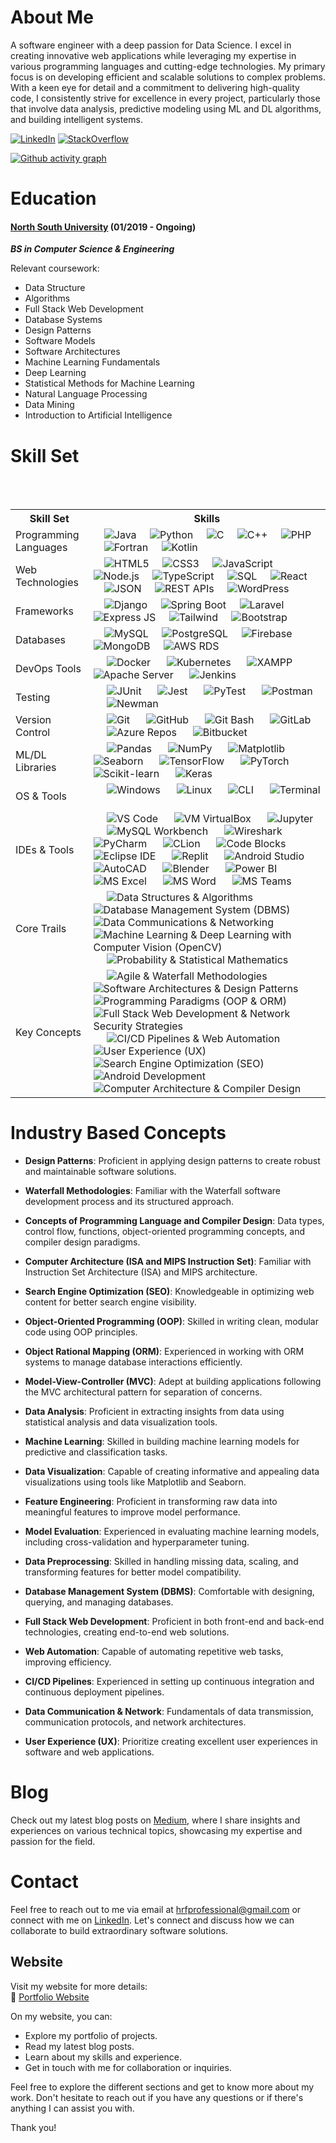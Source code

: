 # About Me

A software engineer with a deep passion for Data Science. I excel in creating innovative web applications while leveraging my expertise in various programming languages and cutting-edge technologies. My primary focus is on developing efficient and scalable solutions to complex problems. With a keen eye for detail and a commitment to delivering high-quality code, I consistently strive for excellence in every project, particularly those that involve data analysis, predictive modeling using ML and DL algorithms, and building intelligent systems.

[![LinkedIn](https://img.shields.io/badge/LinkedIn-Fahim-blue)](https://www.linkedin.com/in/hr-fahim)
[![StackOverflow](https://img.shields.io/badge/StackOverflow-Fahim-orange)](https://stackoverflow.com/users/22147874/habibur-rahaman-fahim)
<!--[![Hackerrank](https://img.shields.io/badge/Hackerrank-Fahim-brightgreen)](https://www.hackerrank.com/hrfprofessional)-->

[![Github activity graph](https://github-readme-activity-graph.vercel.app/graph?username=hr-fahim&theme=react-dark)](https://github.com/hr-fahim/github-readme-activity-graph)

<!--[![Twitter](https://img.shields.io/badge/Twitter-Fahim-blue)](https://twitter.com/Hr_Fahim_)

# Profile Stats

<div align="center">
  <img src="https://github-readme-stats.vercel.app/api?username=HR-Fahim&show=prs_merged_percentage&rank_icon=github&theme=dark" height="200">
</div>
[![Habibur Rahaman Fahim's GitHub Stats](https://github-readme-stats.vercel.app/api?username=HR-Fahim&show=prs_merged_percentage&rank_icon=github&theme=dark)](https://github.com/HR-Fahim/github-readme-stats)
[![Top Langs](https://github-readme-stats.vercel.app/api/top-langs/?username=HR-Fahim&theme=dark&layout=donut)](https://github.com/HR-Fahim/github-readme-stats)
-->

# Education

#### [North South University](http://www.northsouth.edu/) (01/2019 - Ongoing)

*__BS in Computer Science & Engineering__*

Relevant coursework:

- Data Structure
- Algorithms
- Full Stack Web Development
- Database Systems
- Design Patterns
- Software Models
- Software Architectures
- Machine Learning Fundamentals
- Deep Learning
- Statistical Methods for Machine Learning
- Natural Language Processing
- Data Mining
- Introduction to Artificial Intelligence
<!--
# Certifications

- Certification Name - Issuing Organization (MM/YYYY)
- Certification Name - Issuing Organization (MM/YYYY)

# Achievements

- List any notable achievements, awards, or recognitions you have received for your technical contributions or projects.

<div align="center">-->
  
# Skill Set

<table>
 <tr>
  <th>Skill Set</th>
  <th>Skills</th>
 </tr>
 <tr>
  <td>Programming Languages</td>
  <td>
    <img src="https://img.shields.io/badge/Java-007396?style=for-the-badge&logo=java&logoColor=white" alt="Java">
    <img src="https://img.shields.io/badge/Python-3776AB?style=for-the-badge&logo=python&logoColor=white" alt="Python">
    <img src="https://img.shields.io/badge/C-00599C?style=for-the-badge&logo=c&logoColor=white" alt="C">
    <img src="https://img.shields.io/badge/C++-00599C?style=for-the-badge&logo=c%2B%2B&logoColor=white" alt="C++">
    <img src="https://img.shields.io/badge/PHP-777BB4?style=for-the-badge&logo=php&logoColor=white" alt="PHP">
    <img src="https://img.shields.io/badge/Fortran-734F96?style=for-the-badge&logo=fortran&logoColor=white" alt="Fortran">
    <img src="https://img.shields.io/badge/Kotlin-0095D5?style=for-the-badge&logo=kotlin&logoColor=white" alt="Kotlin">
  </td>
 </tr>
 <tr>
  <td>Web Technologies</td>
  <td>
    <img src="https://img.shields.io/badge/HTML5-E34F26?style=for-the-badge&logo=html5&logoColor=white" alt="HTML5">
    <img src="https://img.shields.io/badge/CSS3-1572B6?style=for-the-badge&logo=css3&logoColor=white" alt="CSS3">
    <img src="https://img.shields.io/badge/JavaScript-F7DF1E?style=for-the-badge&logo=javascript&logoColor=black" alt="JavaScript">
    <img src="https://img.shields.io/badge/Node.js-339933?style=for-the-badge&logo=node.js&logoColor=white" alt="Node.js">
    <img src="https://img.shields.io/badge/TypeScript-3178C6?style=for-the-badge&logo=typescript&logoColor=white" alt="TypeScript">
    <img src="https://img.shields.io/badge/SQL-4479A1?style=for-the-badge&logo=sql&logoColor=white" alt="SQL">
    <img src="https://img.shields.io/badge/React-61DAFB?style=for-the-badge&logo=react&logoColor=black" alt="React">
    <img src="https://img.shields.io/badge/JSON-000000?style=for-the-badge&logo=json&logoColor=white" alt="JSON">
    <img src="https://img.shields.io/badge/REST%20APIs-0096D8?style=for-the-badge&logo=restapi&logoColor=white" alt="REST APIs">
    <img src="https://img.shields.io/badge/WordPress-21759B?style=for-the-badge&logo=wordpress&logoColor=white" alt="WordPress">
  </td>
 </tr>
 <tr>
  <td>Frameworks</td>
  <td>
    <img src="https://img.shields.io/badge/Django-092E20?style=for-the-badge&logo=django&logoColor=white" alt="Django">
    <img src="https://img.shields.io/badge/Spring%20Boot-6DB33F?style=for-the-badge&logo=spring-boot&logoColor=white" alt="Spring Boot">
    <img src="https://img.shields.io/badge/Laravel-FF2D20?style=for-the-badge&logo=laravel&logoColor=white" alt="Laravel">
    <img src="https://img.shields.io/badge/Express.js-000000?style=for-the-badge&logo=express&logoColor=white" alt="Express JS">
    <img src="https://img.shields.io/badge/Tailwind%20CSS-38B2AC?style=for-the-badge&logo=tailwind-css&logoColor=white" alt="Tailwind">
    <img src="https://img.shields.io/badge/Bootstrap-563D7C?style=for-the-badge&logo=bootstrap&logoColor=white" alt="Bootstrap">
  </td>
 </tr>
 <tr>
  <td>Databases</td>
  <td>
    <img src="https://img.shields.io/badge/MySQL-4479A1?style=for-the-badge&logo=mysql&logoColor=white" alt="MySQL">
    <img src="https://img.shields.io/badge/PostgreSQL-336791?style=for-the-badge&logo=postgresql&logoColor=white" alt="PostgreSQL">
    <img src="https://img.shields.io/badge/Firebase-FFCA28?style=for-the-badge&logo=firebase&logoColor=black" alt="Firebase">
    <img src="https://img.shields.io/badge/MongoDB-47A248?style=for-the-badge&logo=mongodb&logoColor=white" alt="MongoDB">
    <img src="https://img.shields.io/badge/AWS%20RDS-232F3E?style=for-the-badge&logo=amazon-aws&logoColor=white" alt="AWS RDS">
  </td>
 </tr>
 <tr>
  <td>DevOps Tools</td>
  <td>
     <img src="https://img.shields.io/badge/Docker-2496ED?style=for-the-badge&logo=docker&logoColor=white" alt="Docker">
     <img src="https://img.shields.io/badge/Kubernetes-326CE5?style=for-the-badge&logo=kubernetes&logoColor=white" alt="Kubernetes">
     <img src="https://img.shields.io/badge/XAMPP-F37623?style=for-the-badge&logo=xampp&logoColor=white" alt="XAMPP">
     <img src="https://img.shields.io/badge/Apache%20Server-D22128?style=for-the-badge&logo=apache&logoColor=white" alt="Apache Server">
     <img src="https://img.shields.io/badge/Jenkins-D24939?style=for-the-badge&logo=jenkins&logoColor=white" alt="Jenkins">
  </td>
 </tr>
 <tr>
  <td>Testing</td>
  <td>
     <img src="https://img.shields.io/badge/JUnit-25A162?style=for-the-badge&logo=junit&logoColor=white" alt="JUnit">
     <img src="https://img.shields.io/badge/Jest-C21325?style=for-the-badge&logo=jest&logoColor=white" alt="Jest">
     <img src="https://img.shields.io/badge/PyTest-0A9EDC?style=for-the-badge&logo=pytest&logoColor=white" alt="PyTest">
     <img src="https://img.shields.io/badge/Postman-FF6C37?style=for-the-badge&logo=postman&logoColor=white" alt="Postman">
     <img src="https://img.shields.io/badge/Newman-FF6C37?style=for-the-badge&logo=postman&logoColor=white" alt="Newman">
  </td>
 </tr>
 <tr>
  <td>Version Control</td>
  <td>
     <img src="https://img.shields.io/badge/Git-F05032?style=for-the-badge&logo=git&logoColor=white" alt="Git">
     <img src="https://img.shields.io/badge/GitHub-181717?style=for-the-badge&logo=github&logoColor=white" alt="GitHub">
     <img src="https://img.shields.io/badge/Git%20Bash-4EAA25?style=for-the-badge&logo=git&logoColor=white" alt="Git Bash">
     <img src="https://img.shields.io/badge/GitLab-FCA121?style=for-the-badge&logo=gitlab&logoColor=white" alt="GitLab">
     <img src="https://img.shields.io/badge/Azure%20Repos-0078D4?style=for-the-badge&logo=azure-devops&logoColor=white" alt="Azure Repos">
     <img src="https://img.shields.io/badge/Bitbucket-0052CC?style=for-the-badge&logo=bitbucket&logoColor=white" alt="Bitbucket">
  </td>
 </tr>
 <tr>
  <td>ML/DL Libraries</td>
  <td>
     <img src="https://img.shields.io/badge/Pandas-150458?style=for-the-badge&logo=pandas&logoColor=white" alt="Pandas">
     <img src="https://img.shields.io/badge/NumPy-013243?style=for-the-badge&logo=numpy&logoColor=white" alt="NumPy">
     <img src="https://img.shields.io/badge/Matplotlib-3776AB?style=for-the-badge&logo=matplotlib&logoColor=white" alt="Matplotlib">
     <img src="https://img.shields.io/badge/Seaborn-4EAE53?style=for-the-badge&logo=seaborn&logoColor=white" alt="Seaborn">
     <img src="https://img.shields.io/badge/TensorFlow-FF6F00?style=for-the-badge&logo=tensorflow&logoColor=white" alt="TensorFlow">
     <img src="https://img.shields.io/badge/PyTorch-EE4C2C?style=for-the-badge&logo=pytorch&logoColor=white" alt="PyTorch">
     <img src="https://img.shields.io/badge/Scikit--learn-F7931E?style=for-the-badge&logo=scikit-learn&logoColor=white" alt="Scikit-learn">
     <img src="https://img.shields.io/badge/Keras-D00000?style=for-the-badge&logo=keras&logoColor=white" alt="Keras">
  </td>
 </tr>
 <tr>
  <td>OS & Tools</td>
  <td>
     <img src="https://img.shields.io/badge/Windows-0078D6?style=for-the-badge&logo=windows&logoColor=white" alt="Windows">
     <img src="https://img.shields.io/badge/Linux-FCC624?style=for-the-badge&logo=linux&logoColor=black" alt="Linux">
     <img src="https://img.shields.io/badge/CLI-4EAA25?style=for-the-badge&logo=cli&logoColor=white" alt="CLI">
     <img src="https://img.shields.io/badge/Terminal-4EAA25?style=for-the-badge&logo=terminal&logoColor=white" alt="Terminal">
  </td>
 </tr>
 <tr>
  <td>IDEs & Tools</td>
  <td>
     <img src="https://img.shields.io/badge/VS%20Code-007ACC?style=for-the-badge&logo=visual-studio-code&logoColor=white" alt="VS Code">
     <img src="https://img.shields.io/badge/VM%20VirtualBox-183A61?style=for-the-badge&logo=virtualbox&logoColor=white" alt="VM VirtualBox">
     <img src="https://img.shields.io/badge/Jupyter-F37626?style=for-the-badge&logo=jupyter&logoColor=white" alt="Jupyter">
     <img src="https://img.shields.io/badge/MySQL%20Workbench-4479A1?style=for-the-badge&logo=mysql&logoColor=white" alt="MySQL Workbench">
     <img src="https://img.shields.io/badge/Wireshark-1679A7?style=for-the-badge&logo=wireshark&logoColor=white" alt="Wireshark">
     <img src="https://img.shields.io/badge/PyCharm-000000?style=for-the-badge&logo=pycharm&logoColor=white" alt="PyCharm">
     <img src="https://img.shields.io/badge/CLion-000000?style=for-the-badge&logo=clion&logoColor=white" alt="CLion">
     <img src="https://img.shields.io/badge/Code%20Blocks-2B7489?style=for-the-badge&logo=codeblocks&logoColor=white" alt="Code Blocks">
     <img src="https://img.shields.io/badge/Eclipse%20IDE-2C2255?style=for-the-badge&logo=eclipse-ide&logoColor=white" alt="Eclipse IDE">
     <img src="https://img.shields.io/badge/Replit-667881?style=for-the-badge&logo=replit&logoColor=white" alt="Replit">
     <img src="https://img.shields.io/badge/Android%20Studio-3DDC84?style=for-the-badge&logo=android-studio&logoColor=white" alt="Android Studio">
     <img src="https://img.shields.io/badge/AutoCAD-CA1D42?style=for-the-badge&logo=autodesk-autocad&logoColor=white" alt="AutoCAD">
     <img src="https://img.shields.io/badge/Blender-F5792A?style=for-the-badge&logo=blender&logoColor=white" alt="Blender">
     <img src="https://img.shields.io/badge/Power%20BI-F2C811?style=for-the-badge&logo=powerbi&logoColor=black" alt="Power BI">
     <img src="https://img.shields.io/badge/MS%20Excel-217346?style=for-the-badge&logo=microsoft-excel&logoColor=white" alt="MS Excel">
     <img src="https://img.shields.io/badge/MS%20Word-2B579A?style=for-the-badge&logo=microsoft-word&logoColor=white" alt="MS Word">
     <img src="https://img.shields.io/badge/MS%20Teams-6264A7?style=for-the-badge&logo=microsoft-teams&logoColor=white" alt="MS Teams">
  </td>
 </tr>
 <tr>
  <td>Core Trails</td>
  <td>
     <img src="https://img.shields.io/badge/Data%20Structures%20%26%20Algorithms-3943B7?style=for-the-badge&logo=datacamp&logoColor=white" alt="Data Structures & Algorithms">
     <img src="https://img.shields.io/badge/Database%20Management%20System%20(DBMS)-003B57?style=for-the-badge&logo=datacamp&logoColor=white" alt="Database Management System (DBMS)">
     <img src="https://img.shields.io/badge/Data%20Communications%20%26%20Networking-003B57?style=for-the-badge&logo=datacamp&logoColor=white" alt="Data Communications & Networking">
     <img src="https://img.shields.io/badge/Machine%20Learning%20%26%20Deep%20Learning%20with%20Computer%20Vision%20(OpenCV)-3943B7?style=for-the-badge&logo=datacamp&logoColor=white" alt="Machine Learning & Deep Learning with Computer Vision (OpenCV)">
     <img src="https://img.shields.io/badge/Probability%20%26%20Statistical%20Mathematics-003B57?style=for-the-badge&logo=datacamp&logoColor=white" alt="Probability & Statistical Mathematics">
  </td>
 </tr>
 <tr>
  <td>Key Concepts</td>
  <td>
     <img src="https://img.shields.io/badge/Agile%20%26%20Waterfall%20Methodologies-3943B7?style=for-the-badge&logo=datacamp&logoColor=white" alt="Agile & Waterfall Methodologies">
     <img src="https://img.shields.io/badge/Software%20Architectures%20%26%20Design%20Patterns-003B57?style=for-the-badge&logo=datacamp&logoColor=white" alt="Software Architectures & Design Patterns">
     <img src="https://img.shields.io/badge/Programming%20Paradigms%20(OOP%20%26%20ORM)-3943B7?style=for-the-badge&logo=datacamp&logoColor=white" alt="Programming Paradigms (OOP & ORM)">
     <img src="https://img.shields.io/badge/Full%20Stack%20Web%20Development%20%26%20Network%20Security%20Strategies-003B57?style=for-the-badge&logo=datacamp&logoColor=white" alt="Full Stack Web Development & Network Security Strategies">
     <img src="https://img.shields.io/badge/CI%2FCD%20Pipelines%20%26%20Web%20Automation-3943B7?style=for-the-badge&logo=datacamp&logoColor=white" alt="CI/CD Pipelines & Web Automation">
     <img src="https://img.shields.io/badge/User%20Experience%20(UX)-003B57?style=for-the-badge&logo=datacamp&logoColor=white" alt="User Experience (UX)">
     <img src="https://img.shields.io/badge/Search%20Engine%20Optimization%20(SEO)-3943B7?style=for-the-badge&logo=datacamp&logoColor=white" alt="Search Engine Optimization (SEO)">
     <img src="https://img.shields.io/badge/Android%20Development-003B57?style=for-the-badge&logo=datacamp&logoColor=white" alt="Android Development">
     <img src="https://img.shields.io/badge/Computer%20Architecture%20%26%20Compiler%20Design-3943B7?style=for-the-badge&logo=datacamp&logoColor=white" alt="Computer Architecture & Compiler Design">
  </td>
 </tr>
</table>

<!--# Projects

#### Project 1: [Project Name](https://github.com/yourname/project1)

A comprehensive description of the project, highlighting its purpose, key features, and the technologies employed. Include any notable achievements or challenges faced during development.

#### Project 2: [Project Name](https://github.com/yourname/project2)

Provide a detailed overview of the project, emphasizing its objective, noteworthy functionalities, and the technologies utilized. Discuss any significant outcomes or lessons learned during the project's implementation.

#### Project 3: [Project Name](https://github.com/yourname/project3)

Present an in-depth explanation of the project, focusing on its goals, standout features, and the technologies applied. Discuss the impact or significance of the project within its respective domain.
</div>-->

# Industry Based Concepts

- **Design Patterns**: Proficient in applying design patterns to create robust and maintainable software solutions.

- **Waterfall Methodologies**: Familiar with the Waterfall software development process and its structured approach.

- **Concepts of Programming Language and Compiler Design**: Data types, control flow, functions, object-oriented programming concepts, and compiler design paradigms.

- **Computer Architecture (ISA and MIPS Instruction Set)**: Familiar with Instruction Set Architecture (ISA) and MIPS architecture.

- **Search Engine Optimization (SEO)**: Knowledgeable in optimizing web content for better search engine visibility.

- **Object-Oriented Programming (OOP)**: Skilled in writing clean, modular code using OOP principles.

- **Object Rational Mapping (ORM)**: Experienced in working with ORM systems to manage database interactions efficiently.

- **Model-View-Controller (MVC)**: Adept at building applications following the MVC architectural pattern for separation of concerns.

- **Data Analysis**: Proficient in extracting insights from data using statistical analysis and data visualization tools.

- **Machine Learning**: Skilled in building machine learning models for predictive and classification tasks.

<!--- **Python**: Experienced in using Python for data manipulation, analysis, and machine learning, utilizing libraries such as NumPy, pandas, and scikit-learn.-->

- **Data Visualization**: Capable of creating informative and appealing data visualizations using tools like Matplotlib and Seaborn.

- **Feature Engineering**: Proficient in transforming raw data into meaningful features to improve model performance.

- **Model Evaluation**: Experienced in evaluating machine learning models, including cross-validation and hyperparameter tuning.

<!--- **Deep Learning**: Familiar with deep learning concepts and frameworks such as TensorFlow and PyTorch.-->

- **Data Preprocessing**: Skilled in handling missing data, scaling, and transforming features for better model compatibility.

- **Database Management System (DBMS)**: Comfortable with designing, querying, and managing databases.

- **Full Stack Web Development**: Proficient in both front-end and back-end technologies, creating end-to-end web solutions.

- **Web Automation**: Capable of automating repetitive web tasks, improving efficiency.

- **CI/CD Pipelines**: Experienced in setting up continuous integration and continuous deployment pipelines.

- **Data Communication & Network**: Fundamentals of data transmission, communication protocols, and network architectures.

- **User Experience (UX)**: Prioritize creating excellent user experiences in software and web applications.

# Blog

Check out my latest blog posts on [Medium](https://hrfprofessional.medium.com), where I share insights and experiences on various technical topics, showcasing my expertise and passion for the field.

# Contact

Feel free to reach out to me via email at [hrfprofessional@gmail.com](mailto:hrfprofessional@gmail.com) or connect with me on [LinkedIn](https://www.linkedin.com/in/hr-fahim). Let's connect and discuss how we can collaborate to build extraordinary software solutions.

## Website

Visit my website for more details:<br> 
🔗 [Portfolio Website](https://hr-fahim.github.io)

On my website, you can:

- Explore my portfolio of projects.
- Read my latest blog posts.
- Learn about my skills and experience.
- Get in touch with me for collaboration or inquiries.

Feel free to explore the different sections and get to know more about my work. Don't hesitate to reach out if you have any questions or if there's anything I can assist you with.

Thank you!

